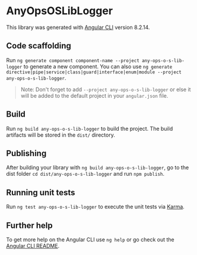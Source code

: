 # AnyOpsOSLibLogger

This library was generated with [Angular CLI](https://github.com/angular/angular-cli) version 8.2.14.

## Code scaffolding

Run `ng generate component component-name --project any-ops-o-s-lib-logger` to generate a new component. You can also use `ng generate directive|pipe|service|class|guard|interface|enum|module --project any-ops-o-s-lib-logger`.
> Note: Don't forget to add `--project any-ops-o-s-lib-logger` or else it will be added to the default project in your `angular.json` file. 

## Build

Run `ng build any-ops-o-s-lib-logger` to build the project. The build artifacts will be stored in the `dist/` directory.

## Publishing

After building your library with `ng build any-ops-o-s-lib-logger`, go to the dist folder `cd dist/any-ops-o-s-lib-logger` and run `npm publish`.

## Running unit tests

Run `ng test any-ops-o-s-lib-logger` to execute the unit tests via [Karma](https://karma-runner.github.io).

## Further help

To get more help on the Angular CLI use `ng help` or go check out the [Angular CLI README](https://github.com/angular/angular-cli/blob/master/README.md).
